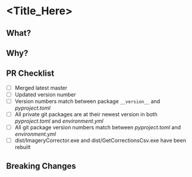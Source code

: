 # <Title_Here>
## What?
## Why?
## PR Checklist
- [ ] Merged latest master
- [ ] Updated version number
- [ ] Version numbers match between package ``__version__`` and *pyproject.toml*
- [ ] All private git packages are at their newest version in both *pyproject.toml* and *environment.yml*
- [ ] All git package version numbers match between *pyproject.toml* and *environment.yml*
- [ ] dist/ImageryCorrector.exe and dist/GetCorrectionsCsv.exe have been rebuilt
## Breaking Changes